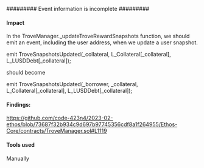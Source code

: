 #########  Event information is incomplete ######### 

#### Impact
In the TroveManager._updateTroveRewardSnapshots function, we should emit an event, including the user address, when we update a user snapshot.

emit TroveSnapshotsUpdated(_collateral, L_Collateral[_collateral], L_LUSDDebt[_collateral]);

should become 

emit TroveSnapshotsUpdated(_borrower, _collateral, L_Collateral[_collateral], L_LUSDDebt[_collateral]);

#### Findings:
https://github.com/code-423n4/2023-02-ethos/blob/73687f32b934c9d697b97745356cdf8a1f264955/Ethos-Core/contracts/TroveManager.sol#L1119

#### Tools used
Manually